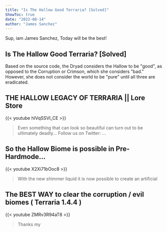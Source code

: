 ```yaml
---
title: "Is The Hallow Good Terraria? [Solved]"
ShowToc: true 
date: "2022-08-14"
author: "James Sanchez" 
---
```


Sup, iam James Sanchez, Today will be the best!
## Is The Hallow Good Terraria? [Solved]
 Based on the source code, the Dryad considers the Hallow to be "good", as opposed to the Corruption or Crimson, which she considers "bad." However, she does not consider the world to be "pure" until all three are eradicated.

## THE HALLOW LEGACY OF TERRARIA || Lore Store
{{< youtube hIVqSSVI_CE >}}
>Even something that can look so beautiful can turn out to be ultimately deadly... Follow us on Twitter: ...

## So the Hallow Biome is possible in Pre-Hardmode...
{{< youtube X2Xi71bOoc8 >}}
>With the new shimmer liquid it is now possible to create an artificial 

## The BEST WAY to clear the corruption / evil biomes ( Terraria 1.4.4 )
{{< youtube ZMRv3R94aT8 >}}
>Thanks my 

